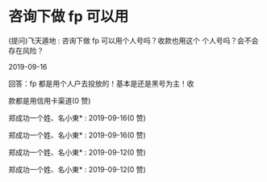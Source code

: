 # 咨询下做 fp 可以用

(提问)飞天遁地 : 咨询下做 fp 可以用个人号吗？收款也用这个 个人号吗？会不会存在风险？

2019-09-16

回答：fp 都是用个人户去投放的！基本是还是黑号为主！收

款都是用信用卡渠道(0 赞)

郑成功一个姓、名小東* : 2019-09-16(0 赞)

郑成功一个姓、名小東* : 2019-09-16(0 赞)

郑成功一个姓、名小東* : 2019-09-12(0 赞)

郑成功一个姓、名小東* : 2019-09-12(0 赞)